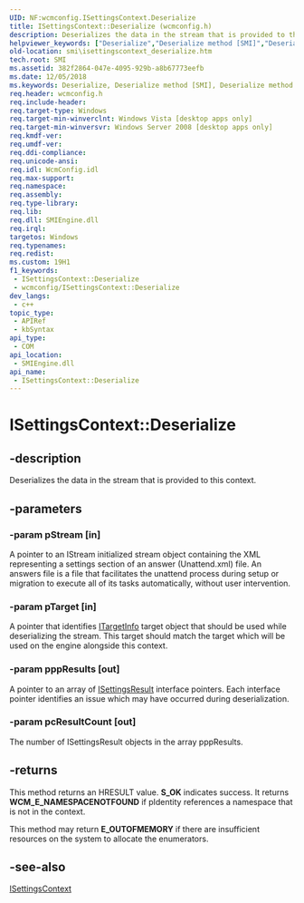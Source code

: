 ```yaml
---
UID: NF:wcmconfig.ISettingsContext.Deserialize
title: ISettingsContext::Deserialize (wcmconfig.h)
description: Deserializes the data in the stream that is provided to this context.
helpviewer_keywords: ["Deserialize","Deserialize method [SMI]","Deserialize method [SMI]","ISettingsContext interface","ISettingsContext interface [SMI]","Deserialize method","ISettingsContext.Deserialize","ISettingsContext::Deserialize","smi.isettingscontext_deserialize","wcmconfig/ISettingsContext::Deserialize"]
old-location: smi\isettingscontext_deserialize.htm
tech.root: SMI
ms.assetid: 382f2864-047e-4095-929b-a8b67773eefb
ms.date: 12/05/2018
ms.keywords: Deserialize, Deserialize method [SMI], Deserialize method [SMI],ISettingsContext interface, ISettingsContext interface [SMI],Deserialize method, ISettingsContext.Deserialize, ISettingsContext::Deserialize, smi.isettingscontext_deserialize, wcmconfig/ISettingsContext::Deserialize
req.header: wcmconfig.h
req.include-header: 
req.target-type: Windows
req.target-min-winverclnt: Windows Vista [desktop apps only]
req.target-min-winversvr: Windows Server 2008 [desktop apps only]
req.kmdf-ver: 
req.umdf-ver: 
req.ddi-compliance: 
req.unicode-ansi: 
req.idl: WcmConfig.idl
req.max-support: 
req.namespace: 
req.assembly: 
req.type-library: 
req.lib: 
req.dll: SMIEngine.dll
req.irql: 
targetos: Windows
req.typenames: 
req.redist: 
ms.custom: 19H1
f1_keywords:
 - ISettingsContext::Deserialize
 - wcmconfig/ISettingsContext::Deserialize
dev_langs:
 - c++
topic_type:
 - APIRef
 - kbSyntax
api_type:
 - COM
api_location:
 - SMIEngine.dll
api_name:
 - ISettingsContext::Deserialize
---
```


# ISettingsContext::Deserialize


## -description

Deserializes the data in the stream that is provided to this context.

## -parameters

### -param pStream [in]

A pointer to an IStream initialized stream object containing the XML representing a settings section of an answer (Unattend.xml) file.
An answers file is a file that facilitates the unattend process during setup or migration  to execute all of its tasks automatically, without user intervention.

### -param pTarget [in]

A pointer that identifies <a href="/previous-versions/windows/desktop/api/wcmconfig/nn-wcmconfig-itargetinfo">ITargetInfo</a> target object that should be used while deserializing the stream. This target should match the target which will be used on the engine alongside this context.

### -param pppResults [out]

A pointer to an array of <a href="/previous-versions/windows/desktop/api/wcmconfig/nn-wcmconfig-isettingsresult">ISettingsResult</a> interface pointers. Each interface pointer identifies an issue which may have occurred during deserialization.

### -param pcResultCount [out]

The number of ISettingsResult objects in the array pppResults.

## -returns

This method returns an HRESULT value. <b>S_OK</b> indicates success. It returns <b>WCM_E_NAMESPACENOTFOUND</b> if pIdentity references a namespace that is not in the context.

This method may return <b>E_OUTOFMEMORY</b> if there are insufficient resources on the system to allocate the enumerators.

## -see-also

<a href="/previous-versions/windows/desktop/api/wcmconfig/nn-wcmconfig-isettingscontext">ISettingsContext</a>

